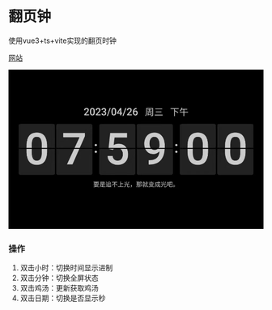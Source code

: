 # 翻页钟

使用vue3+ts+vite实现的翻页时钟 

[网站](http://clock.whatlike.cn/)

![示例图](./doc/example.jpg) 

### 操作
1. 双击小时：切换时间显示进制
2. 双击分钟：切换全屏状态
3. 双击鸡汤：更新获取鸡汤
4. 双击日期：切换是否显示秒